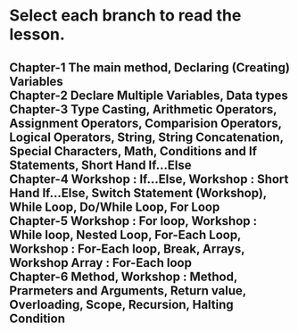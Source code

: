 # Select each branch to read the lesson.

Chapter-1  The main method, Declaring (Creating) Variables 
</br>
Chapter-2  Declare Multiple Variables, Data types 
</br>
Chapter-3  Type Casting, Arithmetic Operators, Assignment Operators, Comparision Operators, Logical Operators, String, String Concatenation, Special Characters, Math, Conditions and If Statements, Short Hand If...Else 
</br>
Chapter-4  Workshop : If...Else, Workshop : Short Hand If...Else, Switch Statement (Workshop), While Loop, Do/While Loop, For Loop 
</br>
Chapter-5  Workshop : For loop, Workshop : While loop, Nested Loop, For-Each Loop, Workshop : For-Each loop, Break, Arrays, Workshop Array : For-Each loop 
</br>
Chapter-6  Method, Workshop : Method, Prarmeters and Arguments, Return value, Overloading, Scope, Recursion, Halting Condition 
</br>
---
